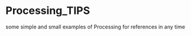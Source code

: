 Processing_TIPS
===============

some simple and small examples of Processing for references in any time
